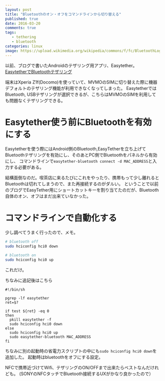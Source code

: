 ```yaml
---
layout: post
title: "Bluetoothのオン・オフをコマンドラインから切り替える"
published: true
date: 2016-03-20
comments: true
tags: 
   - tethering
   - bluetooth
categories: linux
image: https://upload.wikimedia.org/wikipedia/commons/f/fc/BluetoothLogo.svg
---
```



以前、ブログで書いたAndroidのテザリング用アプリ、Easytether。
[EasytetherでBluetoothテザリング](http://iberianpig.github.io/blog/2015/06/07/easytether%E3%82%92linux%E3%81%A7%E4%BD%BF%E3%81%A3%E3%81%A6%E3%81%BF%E3%82%8B/)

端末はXperia Z1f(Docomo)を使っていて、MVMOのSIMに切り替えた際に機器デフォルトのテザリング機能が利用できなくなってしまった。
EasytetherではBluetooth, USBテザリングが選択できるが、こちらはMVMOのSIMを利用しても問題なくテザリングできる。

# Easytether使う前にBluetoothを有効にする

Easytetherを使う際にはAndroid側のBluetooth,EasyTetherを立ち上げてBluetoothテザリングを有効にし、そのあとPC側でBluetoothをパネルから有効にし、
コマンドラインで`easytether-bluetooth connect -d MAC_ADDRESS`と入力する必要がある。

結構面倒なのだ。喫茶店に来るたびにこれをやったり、携帯もって少し離れるとBluetoothは切れてしまうので、また再接続するのがダルい。
ということで以前のブログでEasyTether用にショートカットキーを割り当てたのだが、Bluetooth自体のオン、オフはまだ出来ていなかった。

<!--more-->

# コマンドラインで自動化する

少し調べてうまく行ったので、メモ。


```sh
# bluetooth off
sudo hciconfig hci0 down

# bluetooth on
sudo hciconfig hci0 up
```

これだけ。

ちなみに追記後はこちら

```
#!/bin/sh

pgrep -lf easytether
ret=$?

if test ${ret} -eq 0
then
  pkill easytether -f
  sudo hciconfig hci0 down
else
  sudo hciconfig hci0 up
  sudo easytether-bluetooth MAC_ADDRESS
fi
```

ちなみに別の起動時の省電力スクリプトの中にも`sudo hciconfig hci0 down`を追加した。
起動時はbluetoothをオフにする設定。

NFCで携帯近づけてWifi、テザリングのON/OFFまで出来たらベストなんだけれども。
(SONYのNFCタッチでBluetooth接続するUXがかなり良かったので）
